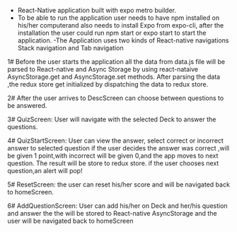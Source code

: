 - React-Native application built with expo metro builder.
- To be able to run the application user needs to have npm installed on his/her computerand also needs to install Expo from expo-cli,
  after the installation the user could run npm start or expo start to start the application.
  -The Application uses two kinds of React-native navigations Stack navigation and Tab navigation

1# Before the user starts the application all the data from data.js file will be parsed to React-native and Async Storage by using react-nataive
AsyncStorage.get and AsyncStorage.set methods.
After parsing the data ,the redux store get initialized by dispatching the data to redux store.

2# After the user arrives to DescScreen can choose between questions to be answered.

3# QuizScreen: User will navigate with the selected Deck to answer the questions.

4# QuizStartScreen: User can view the answer, select correct or incorrect answer to selected question
if the user decides the answer was correct ,will be given 1 point,with incorrect will be given 0,and the app moves to next question.
The result will be store to redux store.
if the user chooses next question,an alert will pop!

5# ResetScreen: the user can reset his/her score and will be navigated back to homeScreen.

6# AddQuestionScreen: User can add his/her on Deck and her/his question and answer the the will be stored to React-native AsyncStorage and the user will be navigated back to homeScreen
